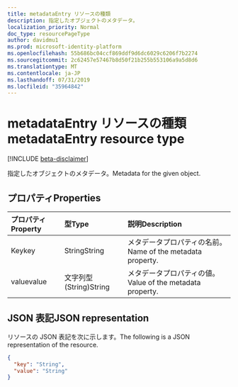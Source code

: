 ```yaml
---
title: metadataEntry リソースの種類
description: 指定したオブジェクトのメタデータ。
localization_priority: Normal
doc_type: resourcePageType
author: davidmu1
ms.prod: microsoft-identity-platform
ms.openlocfilehash: 55b686bc04ccf869ddf9d6dc6029c6206f7b2274
ms.sourcegitcommit: 2c62457e57467b8d50f21b255b553106a9a5d8d6
ms.translationtype: MT
ms.contentlocale: ja-JP
ms.lasthandoff: 07/31/2019
ms.locfileid: "35964842"
---
```

# <a name="metadataentry-resource-type"></a><span data-ttu-id="40a9a-103">metadataEntry リソースの種類</span><span class="sxs-lookup"><span data-stu-id="40a9a-103">metadataEntry resource type</span></span>

[!INCLUDE [beta-disclaimer](../../includes/beta-disclaimer.md)]

<span data-ttu-id="40a9a-104">指定したオブジェクトのメタデータ。</span><span class="sxs-lookup"><span data-stu-id="40a9a-104">Metadata for the given object.</span></span>

## <a name="properties"></a><span data-ttu-id="40a9a-105">プロパティ</span><span class="sxs-lookup"><span data-stu-id="40a9a-105">Properties</span></span>
| <span data-ttu-id="40a9a-106">プロパティ</span><span class="sxs-lookup"><span data-stu-id="40a9a-106">Property</span></span>     | <span data-ttu-id="40a9a-107">型</span><span class="sxs-lookup"><span data-stu-id="40a9a-107">Type</span></span>   |<span data-ttu-id="40a9a-108">説明</span><span class="sxs-lookup"><span data-stu-id="40a9a-108">Description</span></span>|
|:---------------|:--------|:----------|
|<span data-ttu-id="40a9a-109">Key</span><span class="sxs-lookup"><span data-stu-id="40a9a-109">key</span></span>|<span data-ttu-id="40a9a-110">String</span><span class="sxs-lookup"><span data-stu-id="40a9a-110">String</span></span>|<span data-ttu-id="40a9a-111">メタデータプロパティの名前。</span><span class="sxs-lookup"><span data-stu-id="40a9a-111">Name of the metadata property.</span></span>|
|<span data-ttu-id="40a9a-112">value</span><span class="sxs-lookup"><span data-stu-id="40a9a-112">value</span></span>|<span data-ttu-id="40a9a-113">文字列型 (String)</span><span class="sxs-lookup"><span data-stu-id="40a9a-113">String</span></span>|<span data-ttu-id="40a9a-114">メタデータプロパティの値。</span><span class="sxs-lookup"><span data-stu-id="40a9a-114">Value of the metadata property.</span></span>|

## <a name="json-representation"></a><span data-ttu-id="40a9a-115">JSON 表記</span><span class="sxs-lookup"><span data-stu-id="40a9a-115">JSON representation</span></span>

<span data-ttu-id="40a9a-116">リソースの JSON 表記を次に示します。</span><span class="sxs-lookup"><span data-stu-id="40a9a-116">The following is a JSON representation of the resource.</span></span>

<!-- {
  "blockType": "resource",
  "optionalProperties": [

  ],
  "@odata.type": "microsoft.graph.metadataEntry"
}-->

```json
{
  "key": "String",
  "value": "String"
}
```

<!-- uuid: 8fcb5dbc-d5aa-4681-8e31-b001d5168d79
2015-10-25 14:57:30 UTC -->
<!--
{
  "type": "#page.annotation",
  "description": "metadataEntry resource",
  "keywords": "",
  "section": "documentation",
  "tocPath": "",
  "suppressions": []
}
-->
